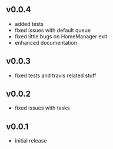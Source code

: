 ## v0.0.4

* added tests
* fixed issues with default queue
* fixed little bugs on HomeManager exit
* enhanced documentation

## v0.0.3

* fixed tests and travis related stuff

## v0.0.2

* fixed issues with tasks

## v0.0.1

* initial release